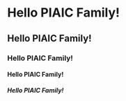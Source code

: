 # Hello PIAIC Family!
## Hello PIAIC Family!
### Hello PIAIC Family!
#### Hello PIAIC Family!
##### Hello PIAIC Family!

